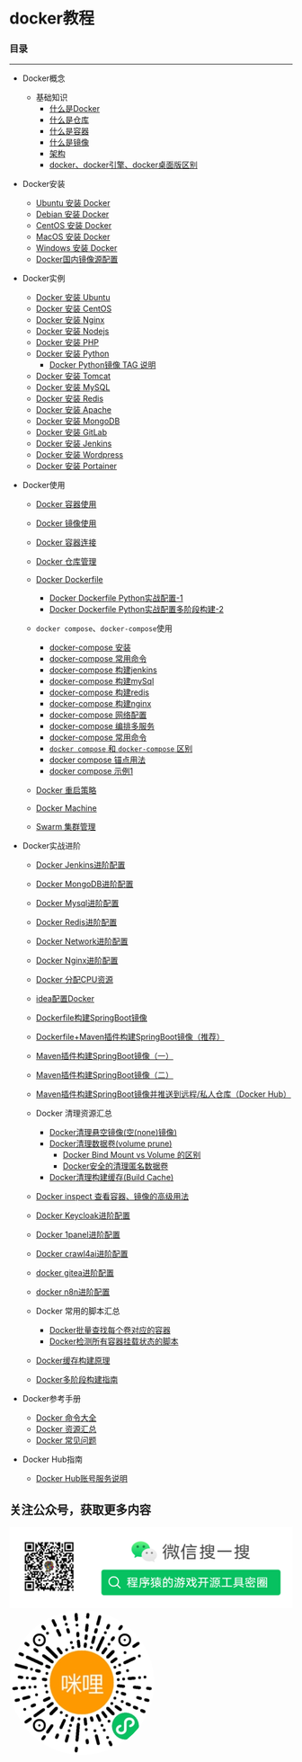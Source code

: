 # docker教程 

### 目录

---

* Docker概念
  + 基础知识
    - [什么是Docker](./concepts/what-is-docker.md)
    - [什么是仓库](./concepts/what-is-registry.md)
    - [什么是容器](./concepts/what-is-a-container.md)
    - [什么是镜像](./concepts/what-is-an-image.md)
    - [架构](./concepts/framework.md)
    - [docker、docker引擎、docker桌面版区别](./concepts/docker-engine-desktop-diff.md)


* Docker安装
  + [Ubuntu 安装 Docker](./install/ubuntu-install-docker.md)
  + [Debian 安装 Docker](./install/debian-install-docker.md)
  + [CentOS 安装 Docker](./install/centos-install-docker.md)
  + [MacOS 安装 Docker](./install/macos-install-docker.md)
  + [Windows 安装 Docker](./install/windows-install-docker.md)
  + [Docker国内镜像源配置](./install/docker-mirror.md)


* Docker实例
  + [Docker 安装 Ubuntu](./install/docker-install-ubuntu.md)
  + [Docker 安装 CentOS](./install/docker-install-centos.md)
  + [Docker 安装 Nginx](./install/docker-install-nginx.md)
  + [Docker 安装 Nodejs](./install/docker-install-node.md)
  + [Docker 安装 PHP](./install/docker-install-php.md)
  + [Docker 安装 Python](./install/docker-install-python.md)
    + [Docker Python镜像 TAG 说明](./install/docker-install-python-tags.md)
  + [Docker 安装 Tomcat](./install/docker-install-tomcat.md)
  + [Docker 安装 MySQL](./install/docker-install-mysql.md)
  + [Docker 安装 Redis](./install/docker-install-redis.md)
  + [Docker 安装 Apache](./install/docker-install-apache.md)
  + [Docker 安装 MongoDB](./install/docker-install-mongodb.md)
  + [Docker 安装 GitLab](./install/docker-install-gitlab.md)
  + [Docker 安装 Jenkins](./install/docker-install-jenkins.md)
  + [Docker 安装 Wordpress](./install/docker-install-wordpress.md)
  + [Docker 安装 Portainer](./install/docker-install-portainer.md)


* Docker使用
  + [Docker 容器使用](./usage/docker-container-usage.md)
  + [Docker 镜像使用](./usage/docker-image-usage.md)
  + [Docker 容器连接](./usage/docker-container-connection.md)
  + [Docker 仓库管理](./usage/docker-repository.md)
  + [Docker Dockerfile](./usage/docker-dockerfile.md)
    + [Docker Dockerfile Python实战配置-1](./usage/docker-dockerfile-simple1.md)
    + [Docker Dockerfile Python实战配置多阶段构建-2](./usage/docker-dockerfile-simple2.md)
  + `docker compose`、`docker-compose`使用
    + [docker-compose 安装](./usage/docker-compose.md)
    + [docker-compose 常用命令](./docker-compose/docker-compose-common-command.md)
    + [docker-compose 构建jenkins](./docker-compose/docker-compose-jenkins.md)
    + [docker-compose 构建mySql](./docker-compose/docker-compose-mysql.md)
    + [docker-compose 构建redis](./docker-compose/docker-compose-redis.md)
    + [docker-compose 构建nginx](./docker-compose/docker-compose-nginx.md)
    + [docker-compose 网络配置](./docker-compose/docker-compose-network.md)
    + [docker-compose 编排多服务](./docker-compose/docker-compose-build-servers.md)
    + [docker-compose 常用命令](./docker-compose/docker-compose-common-command.md)
    + [`docker compose` 和 `docker-compose` 区别](./manual/diff/docker-compose-vs-compose-diff.md)
    + [docker compose 锚点用法](./docker-compose/docker-compose-anchor.md)
    + [docker compose 示例1](./docker-compose/docker-compose-simple-1.md)
    
  + [Docker 重启策略](./usage/docker-restart.md)
  + [Docker Machine](./usage/docker-machine.md)
  + [Swarm 集群管理](./usage/docker-swarm.md)


* Docker实战进阶
  + [Docker Jenkins进阶配置](./advanced/docker-jenkins-advanced.md)
  + [Docker MongoDB进阶配置](./advanced/docker-mogongdb-advanced.md)
  + [Docker Mysql进阶配置](./advanced/docker-mysql-advanced.md)
  + [Docker Redis进阶配置](./advanced/docker-redis-advanced.md)
  + [Docker Network进阶配置](./advanced/docker-network-advanced.md)
  + [Docker Nginx进阶配置](./advanced/docker-nginx-advanced.md)
  + [Docker 分配CPU资源](./advanced/docker-cpu-advanced.md)
  + [idea配置Docker](./advanced/docker-idea-advanced.md)
  + [Dockerfile构建SpringBoot镜像](./advanced/docker-dockerfile-springboot-advanced.md)
  + [Dockerfile+Maven插件构建SpringBoot镜像（推荐）](./advanced/docker-dockerfile-maven-springboot-advanced.md)
  + [Maven插件构建SpringBoot镜像（一）](./advanced/docker-maven-build-image.md)
  + [Maven插件构建SpringBoot镜像（二）](./advanced/docker-maven-build-image-2.md)
  + [Maven插件构建SpringBoot镜像并推送到远程/私人仓库（Docker Hub）](./advanced/docker-maven-build-image-remote-advanced.md)
  + Docker 清理资源汇总
    + [Docker清理悬空镜像(空(none)镜像)](./advanced/docker-none-image.md)
    + [Docker清理数据卷(volume prune)](./advanced/docker-clear-volume.md)
      + [Docker Bind Mount vs Volume 的区别](./advanced/docker-volume-vs-bind-mount.md)
      + [Docker安全的清理匿名数据卷](./advanced/docker-safe-clear-volume.md)
    + [Docker清理构建缓存(Build Cache)](./advanced/docker-clear-build-cache.md)
  + [Docker inspect 查看容器、镜像的高级用法](./advanced/docker-inspect-advanced.md)
  + [Docker Keycloak进阶配置](./advanced/docker-keycloak-advanced.md)
  + [Docker 1panel进阶配置](./advanced/docker-1panel.md)
  + [Docker crawl4ai进阶配置](./advanced/docker-crawl4ai.md)
  + [docker gitea进阶配置](./advanced/gitea/readme.md)
  + [docker n8n进阶配置](./advanced/n8n/n8n.md)


  + Docker 常用的脚本汇总
    + [Docker批量查找每个卷对应的容器](./advanced/docker-find-volume-container-mapping.md)
    + [Docker检测所有容器挂载状态的脚本](./advanced/docker-inspect-advanced-sh-1.md)
  + [Docker缓存构建原理](./advanced/docker-build-cache.md)
  + [Docker多阶段构建指南](./advanced/docker-multi-stage-builds.md)

* Docker参考手册
  + [Docker 命令大全](./manual/docker-command-manual.md)
  + [Docker 资源汇总](./manual/docker-resources.md)
  + [Docker 常见问题](./manual/docker-problem.md)

* Docker Hub指南
  + [Docker Hub账号服务说明](./docker-hub/docker-hub-service.md)

## 关注公众号，获取更多内容

<img src="assets/mp_qrcode.png">
<img src="assets/gh_96a4edd298d2_258.jpg" style="border-radius: 50%">

